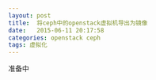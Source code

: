 ```yaml
---
layout: post
title:  将ceph中的openstack虚拟机导出为镜像
date:   2015-06-11 20:17:58
categories: openstack ceph
tags: 虚拟化
---
```


准备中

